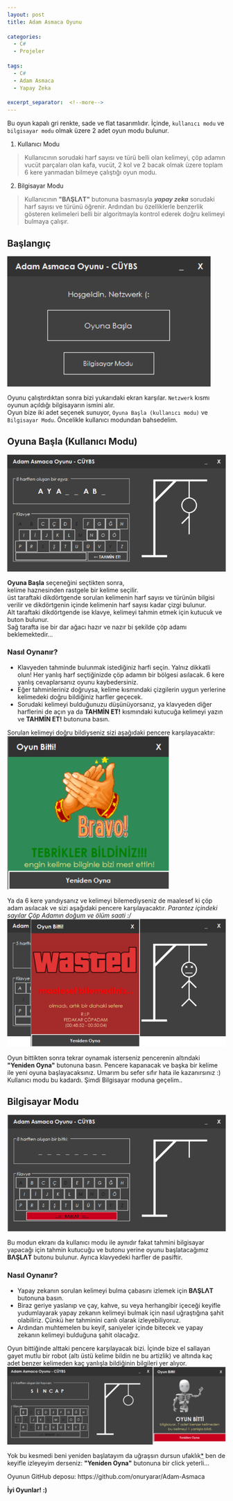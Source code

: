 ```yaml
---
layout: post
title: Adam Asmaca Oyunu

categories:
  - C#
  - Projeler
  
tags:
  - C#
  - Adam Asmaca
  - Yapay Zeka
  
excerpt_separator:  <!--more-->
---
```


Bu oyun kapalı gri renkte, sade ve flat tasarımlıdır. İçinde, `kullanıcı modu` ve `bilgisayar modu` olmak üzere 2 adet oyun modu bulunur.   
1. Kullanıcı Modu
 > Kullanıcının sorudaki harf sayısı ve türü belli olan kelimeyi, çöp adamın vucüt parçaları olan kafa, vucüt, 2 kol ve 2 bacak olmak üzere
toplam 6 kere yanmadan bilmeye çalıştığı oyun modu.  
2. Bilgisayar Modu
 > Kullanıcının **"BΛŞLΛT"** butonuna basmasıyla ***yapay zeka*** sorudaki harf sayısı ve türünü öğrenir. 
Ardından bu özelliklerle benzerlik gösteren kelimeleri belli bir algoritmayla kontrol ederek doğru kelimeyi bulmaya çalışır.
<!--more-->

## Başlangıç

![Görüntü](/screenshots/welcome.png?raw=true "Hoşgeldiniz")

Oyunu çalıştırdıktan sonra bizi yukarıdaki ekran karşılar. `Netzwerk` kısmı oyunun açıldığı bilgisayarın ismini alır.  
Oyun bize iki adet seçenek sunuyor, `Oyuna Başla (kullanıcı modu)` ve `Bilgisayar Modu`. Öncelikle kullanıcı modundan bahsedelim.


##	 Oyuna Başla (Kullanıcı Modu)

![Görüntü](/screenshots/user-1.png?raw=true "Kullanıcı Modu")

**Oyuna Başla** seçeneğini seçtikten sonra,  
kelime haznesinden rastgele bir kelime seçilir.  
üst taraftaki dikdörtgende sorulan kelimenin harf sayısı ve türünün bilgisi verilir ve dikdörtgenin içinde kelimenin harf sayısı kadar çizgi bulunur.  
Alt taraftaki dikdörtgende ise klavye, kelimeyi tahmin etmek için kutucuk ve buton bulunur.  
Sağ tarafta ise bir dar ağacı hazır ve nazır bi şekilde çöp adamı beklemektedir...

### Nasıl Oynanır?

* Klavyeden tahminde bulunmak istediğiniz harfi seçin. Yalnız dikkatli olun! Her yanlış harf seçtiğinizde çöp adamın bir bölgesi asılacak. 6 kere yanlış cevaplarsanız oyunu kaybedersiniz.
* Eğer tahminleriniz doğruysa, kelime kısmındaki çizgilerin uygun yerlerine kelimedeki doğru bildiğiniz harfler geçecek. 
* Sorudaki kelimeyi bulduğunuzu düşünüyorsanız, ya klavyeden diğer harflerini de açın ya da **TAHMİN ET!** kısmındaki kutucuğa kelimeyi yazın ve **TAHMİN ET!** butonuna basın.

Sorulan kelimeyi doğru bildiyseniz sizi aşağıdaki pencere karşılayacaktır:  
![Görüntü](/screenshots/bildin.png?raw=true "Oyun Sonu: bildiniz")

Ya da 6 kere yandıysanız ve kelimeyi bilemediyseniz de maalesef ki çöp adam asılacak ve sizi aşağıdaki pencere karşılayacaktır. *Parantez içindeki sayılar Çöp Adamın doğum ve ölüm saati :/*  
![Görüntü](/screenshots/bilemedin.png?raw=true "Oyun Sonu: bilemediniz")

Oyun bittikten sonra tekrar oynamak isterseniz pencerenin altındaki **"Yeniden Oyna"** butonuna basın. Pencere kapanacak ve başka bir kelime ile yeni oyuna başlayacaksınız. Umarım bu sefer sıfır hata ile kazanırsınız :)
Kullanıcı modu bu kadardı. Şimdi Bilgisayar moduna geçelim..


##	 Bilgisayar Modu

![Görüntü](/screenshots/pcmode-1.png?raw=true "Bilgisayar Modu")

Bu modun ekranı da kullanıcı modu ile aynıdır fakat tahmini bilgisayar yapacağı için tahmin kutucuğu ve butonu yerine oyunu başlatacağımız **BΛŞLΛT** butonu bulunur. Ayrıca klavyedeki harfler de pasiftir.

### Nasıl Oynanır?

* Yapay zekanın sorulan kelimeyi bulma çabasını izlemek için **BΛŞLΛT** butonuna basın.
* Biraz geriye yaslanıp ve çay, kahve, su veya herhangibir içeceği keyifle yudumlayarak yapay zekanın kelimeyi bulmak için nasıl uğraştığına şahit olabiliriz. Çünkü her tahminini canlı olarak izleyebiliyoruz.
* Ardından muhtemelen bu keyif, saniyeler içinde bitecek ve yapay zekanın kelimeyi bulduğuna şahit olacağız.

Oyun bittiğinde alttaki pencere karşılayacak bizi. İçinde bize el sallayan gayet mutlu bir robot (altı üstü kelime bildin ne bu artizlik) ve altında kaç adet benzer kelimeden kaç yanlışla bildiğinin bilgileri yer alıyor.
![Görüntü](/screenshots/pcmode-2.png?raw=true "Oyun Sonu - Bilgisayar Modu")

Yok bu kesmedi beni yeniden başlatayım da uğraşsın dursun ufaklık<abbr title="veya herhangibir hitap şekli :)">*</abbr> ben de keyifle izleyeyim derseniz: **"Yeniden Oyna"** butonuna bir click yeterli...

<p class="message">
Oyunun GitHub deposu: https://github.com/onuryarar/Adam-Asmaca
</p>

<strong> İyi Oyunlar! :) </strong>
